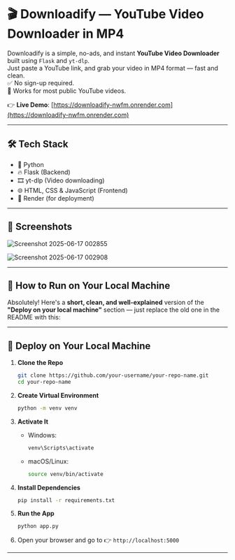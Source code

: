 # 🎬 Downloadify — YouTube Video Downloader in MP4

Downloadify is a simple, no-ads, and instant **YouTube Video Downloader** built using `Flask` and `yt-dlp`.  
Just paste a YouTube link, and grab your video in MP4 format — fast and clean.  
✅ No sign-up required.  
🎯 Works for most public YouTube videos.

👉 **Live Demo**: [https://downloadify-nwfm.onrender.com](https://downloadify-nwfm.onrender.com)

---

## 🛠 Tech Stack

- 🐍 Python
- 🔥 Flask (Backend)
- 🎞 yt-dlp (Video downloading)
- 🌐 HTML, CSS & JavaScript (Frontend)
- 🚀 Render (for deployment)

---

## 📸 Screenshots

![Screenshot 2025-06-17 002855](https://github.com/user-attachments/assets/895480cf-399f-4f3b-a658-399b13c9e721)

![Screenshot 2025-06-17 002908](https://github.com/user-attachments/assets/3116efac-e676-48bc-8c78-1941b5f077f4)

---

## 🚀 How to Run on Your Local Machine

Absolutely! Here's a **short, clean, and well-explained** version of the **"Deploy on your local machine"** section — just replace the old one in the README with this:

---

## 🚀 Deploy on Your Local Machine

1. **Clone the Repo**

   ```bash
   git clone https://github.com/your-username/your-repo-name.git
   cd your-repo-name
   ```

2. **Create Virtual Environment**

   ```bash
   python -m venv venv
   ```

3. **Activate It**

   * Windows:

     ```bash
     venv\Scripts\activate
     ```

   * macOS/Linux:

     ```bash
     source venv/bin/activate
     ```

4. **Install Dependencies**

   ```bash
   pip install -r requirements.txt
   ```

5. **Run the App**

   ```bash
   python app.py
   ```

6. Open your browser and go to 👉 `http://localhost:5000`

---
